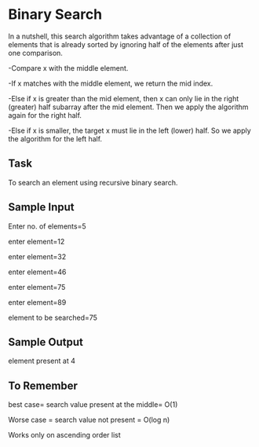# Binary Search

In a nutshell, this search algorithm takes advantage of a collection of elements that is already sorted by ignoring half of the elements after just one comparison.

-Compare x with the middle element.

-If x matches with the middle element, we return the mid index.

-Else if x is greater than the mid element, then x can only lie in the right (greater) half subarray after the mid element. Then we apply the algorithm again for the right half.

-Else if x is smaller, the target x must lie in the left (lower) half. So we apply the algorithm for the left half.

## Task
To search an element using recursive binary search.

## Sample Input

Enter no. of elements=5

enter element=12

enter element=32

enter element=46

enter element=75

enter element=89

element to be searched=75


## Sample Output

element present at 4

## To Remember
best case= search value present at the middle= O(1)

Worse case = search value not present = O(log n)

Works only on ascending order list
